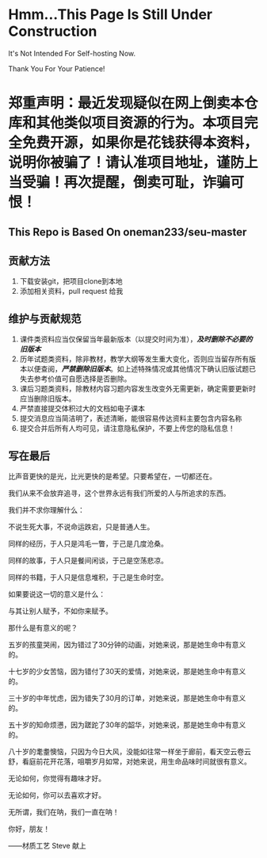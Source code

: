 # Hmm...This Page Is Still Under Construction

It's Not Intended For Self-hosting Now.

Thank You For Your Patience!

# 郑重声明：最近发现疑似在网上倒卖本仓库和其他类似项目资源的行为。本项目完全免费开源，如果你是花钱获得本资料，说明你被骗了！请认准项目地址，谨防上当受骗！再次提醒，倒卖可耻，诈骗可恨！

## This Repo is Based On oneman233/seu-master

## 贡献方法

1. 下载安装git，把项目clone到本地
2. 添加相关资料，pull request 给我

## 维护与贡献规范

1. 课件类资料应当仅保留当年最新版本（以提交时间为准），***及时删除不必要的旧版本***
2. 历年试题类资料，除非教材，教学大纲等发生重大变化，否则应当留存所有版本以便查阅，***严禁删除旧版本***。如上述特殊情况或其他情况下确认旧版试题已失去参考价值可自愿选择是否删除。
3. 课后习题类资料，除教材内容习题内容发生改变外无需更新，确定需要更新时应当删除旧版本。
4. 严禁直接提交体积过大的文档如电子课本
5. 提交消息应当简洁明了，表述清晰，能很容易传达资料主要包含内容名称
6. 提交合并后所有人均可见，请注意隐私保护，不要上传您的隐私信息！

## 写在最后

比声音更快的是光，比光更快的是希望。只要希望在，一切都还在。

我们从来不会放弃追寻，这个世界永远有我们所爱的人与所追求的东西。

我们并不求你理解什么：

不说生死大事，不说命运跌宕，只是普通人生。

同样的经历，于人只是鸿毛一瞥，于己是几度沧桑。

同样的故事，于人只是餐间闲谈，于己是空荡悲凉。

同样的书籍，于人只是信息堆积，于己是生命时空。

如果要说这一切的意义是什么：

与其让别人赋予，不如你来赋予。

那什么是有意义的呢？

五岁的孩童哭闹，因为错过了30分钟的动画，对她来说，那是她生命中有意义的。

十七岁的少女苦恼，因为错付了30天的爱情，对她来说，那是她生命中有意义的。

三十岁的中年忧虑，因为错失了30月的订单，对她来说，那是她生命中有意义的。

五十岁的知命烦懑，因为蹉跎了30年的韶华，对她来说，那是她生命中有意义的。

八十岁的耄耋懊恼，只因为今日大风，没能如往常一样坐于廊前，看天空云卷云舒，看庭前花开花落，咀嚼岁月如常，对她来说，用生命品味时间就很有意义。

无论如何，你觉得有趣味才好。

无论如何，你可以去喜欢才好。

无所谓，我们在呐，我们一直在呐！

你好，朋友！

——材质工艺 Steve 献上
